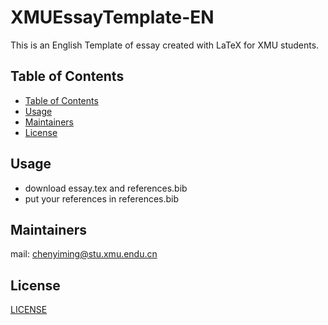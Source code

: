 # XMUEssayTemplate-EN
This is an English Template of essay created with LaTeX for XMU students.

## Table of Contents

- [Table of Contents](#table-of-contents)
- [Usage](#usage)
- [Maintainers](#maintainers)
- [License](#license)

## Usage

- download essay.tex and references.bib
- put your references in references.bib

## Maintainers

mail: chenyiming@stu.xmu.endu.cn

## License

[LICENSE](./LICENSE)